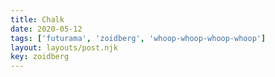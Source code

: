 ```yaml
---
title: Chalk
date: 2020-05-12
tags: ['futurama', 'zoidberg', 'whoop-whoop-whoop-whoop']
layout: layouts/post.njk
key: zoidberg
---
```


